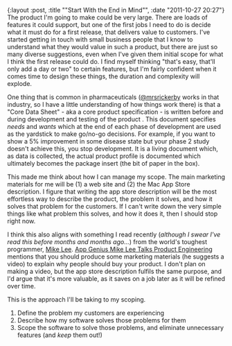 {:layout :post, :title "\"Start With the End in Mind\"", :date "2011-10-27 20:27"}
The product I'm going to make could be very large. There are loads of features it could support, but one of the first jobs I need to do is decide what it must do for a first release, that delivers value to customers. I've started getting in touch with small business people that I know to understand what they would value in such a product, but there are just so many diverse suggestions, even when I've given them initial scope for what I think the first release could do. I find myself thinking "that's easy, that'll only add a day or two" to certain features, but I'm fairly confident when it comes time to design these things, the duration and complexity will explode.

One thing that is common in pharmaceuticals ([@mrsrickerby](http://twitter.com/mrsrickerby) works in that industry, so I have a little understanding of how things work there) is that a "Core Data Sheet" - aka a core product specification - is written before and during development and testing of the product . This document specifies _needs_ and _wants_ which at the end of each phase of development are used as the yardstick to make go/no-go decisions. For example, if you want to show a 5% improvement in some disease state but your phase 2 study doesn't achieve this, you stop development. It is a living document which, as data is collected, the actual product profile is documented which ultimately becomes the package insert (the bit of paper in the box).

This made me think about how I can manage my scope. The main marketing materials for me will be (1) a web site and (2) the Mac App Store description. I figure that writing the app store description will be the most effortless way to describe the product, the problem it solves, and how it solves that problem for the customers. If I can't write down the very simple things like what problem this solves, and how it does it, then I should stop right now.

I think this also aligns with something I read recently (_although I swear I've read this before months and months ago..._) from the world's toughest programmer, [Mike Lee](http://twitter.com/bmf). [App Genius Mike Lee Talks Product Engineering](http://www.readwriteweb.com/enterprise/2011/09/app-genius-mike-lee-talks-prod.php) mentions that you should produce some marketing materials (he suggests a video) to explain why people should buy your product. I don't plan on making a video, but the app store description fulfils the same purpose, and I'd argue that it's more valuable, as it saves on a job later as it will be refined over time. 

This is the approach I'll be taking to my scoping.

1. Define the problem my customers are experiencing
2. Describe how my software solves those problems for them
3. Scope the software to solve those problems, and eliminate unnecessary features (and _keep_ them out!)

